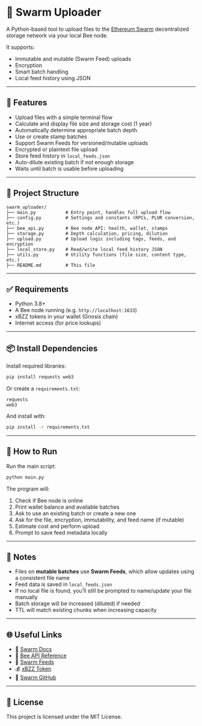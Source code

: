 # 🐝 Swarm Uploader

A Python-based tool to upload files to the [Ethereum Swarm](https://docs.ethswarm.org) decentralized storage network via your local Bee node.

It supports:
- Immutable and mutable (Swarm Feed) uploads
- Encryption
- Smart batch handling
- Local feed history using JSON

---

## 🔧 Features

- Upload files with a simple terminal flow
- Calculate and display file size and storage cost (1 year)
- Automatically determine appropriate batch depth
- Use or create stamp batches
- Support Swarm Feeds for versioned/mutable uploads
- Encrypted or plaintext file upload
- Store feed history in `local_feeds.json`
- Auto-dilute existing batch if not enough storage
- Waits until batch is usable before uploading

---

## 📁 Project Structure

```
swarm_uploader/
├── main.py           # Entry point, handles full upload flow
├── config.py         # Settings and constants (RPCs, PLUR conversion, etc.)
├── bee_api.py        # Bee node API: health, wallet, stamps
├── storage.py        # Depth calculation, pricing, dilution
├── upload.py         # Upload logic including tags, feeds, and encryption
├── local_store.py    # Read/write local feed history JSON
├── utils.py          # Utility functions (file size, content type, etc.)
├── README.md         # This file
```

---

## ✅ Requirements

- Python 3.8+
- A Bee node running (e.g. `http://localhost:1633`)
- xBZZ tokens in your wallet (Gnosis chain)
- Internet access (for price lookups)

---

## 📦 Install Dependencies

Install required libraries:

```bash
pip install requests web3
```

Or create a `requirements.txt`:

```
requests
web3
```

And install with:

```bash
pip install -r requirements.txt
```

---

## 🚀 How to Run

Run the main script:

```bash
python main.py
```

The program will:
1. Check if Bee node is online
2. Print wallet balance and available batches
3. Ask to use an existing batch or create a new one
4. Ask for the file, encryption, immutability, and feed name (if mutable)
5. Estimate cost and perform upload
6. Prompt to save feed metadata locally

---

## 📝 Notes

- Files on **mutable batches** use **Swarm Feeds**, which allow updates using a consistent file name
- Feed data is saved in `local_feeds.json`
- If no local file is found, you’ll still be prompted to name/update your file manually
- Batch storage will be increased (diluted) if needed
- TTL will match existing chunks when increasing capacity

---

## 🌐 Useful Links

- 📖 [Swarm Docs](https://docs.ethswarm.org)
- 🔗 [Bee API Reference](https://docs.ethswarm.org/docs/access-the-swarm/api-reference/)
- 🧠 [Swarm Feeds](https://docs.ethswarm.org/docs/access-the-swarm/feeds/)
- 💰 [xBZZ Token](https://docs.ethswarm.org/docs/fundamentals/bzz-token/)
- 🧪 [Swarm GitHub](https://github.com/ethersphere)

---

## 🤝 License

This project is licensed under the MIT License.


